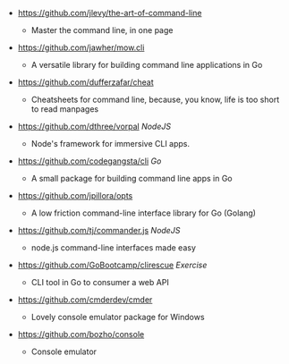 - https://github.com/jlevy/the-art-of-command-line
  - Master the command line, in one page
  
- https://github.com/jawher/mow.cli
  - A versatile library for building command line applications in Go 
  
- https://github.com/dufferzafar/cheat
  - Cheatsheets for command line, because, you know, life is too short to read manpages 
  
- https://github.com/dthree/vorpal *NodeJS*
  - Node's framework for immersive CLI apps.

- https://github.com/codegangsta/cli *Go*
  - A small package for building command line apps in Go
  
- https://github.com/jpillora/opts
  - A low friction command-line interface library for Go (Golang)

- https://github.com/tj/commander.js *NodeJS*
  - node.js command-line interfaces made easy 
  
- https://github.com/GoBootcamp/clirescue *Exercise*
  - CLI tool in Go to consumer a web API  

- https://github.com/cmderdev/cmder
  - Lovely console emulator package for Windows 

- https://github.com/bozho/console
  - Console emulator  
